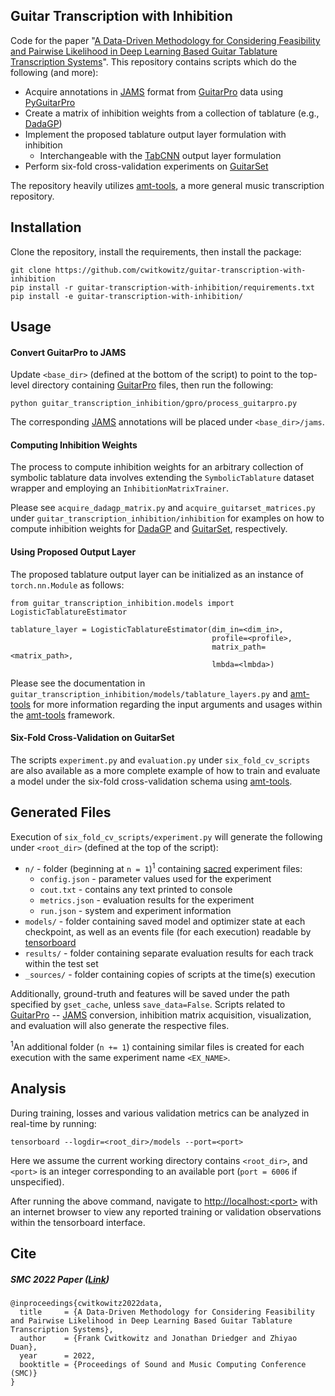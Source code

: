 ## Guitar Transcription with Inhibition
Code for the paper "[A Data-Driven Methodology for Considering Feasibility and Pairwise Likelihood in Deep Learning Based Guitar Tablature Transcription Systems](https://arxiv.org/abs/2204.08094)".
This repository contains scripts which do the following (and more):
* Acquire annotations in [JAMS](https://jams.readthedocs.io/en/stable/) format from [GuitarPro](https://www.guitar-pro.com/) data using [PyGuitarPro](https://pyguitarpro.readthedocs.io/en/stable/)
* Create a matrix of inhibition weights from a collection of tablature (e.g., [DadaGP](https://github.com/dada-bots/dadaGP))
* Implement the proposed tablature output layer formulation with inhibition
  * Interchangeable with the [TabCNN](https://archives.ismir.net/ismir2019/paper/000033.pdf) output layer formulation
* Perform six-fold cross-validation experiments on [GuitarSet](https://guitarset.weebly.com/)

The repository heavily utilizes [amt-tools](https://github.com/cwitkowitz/amt-tools), a more general music transcription repository.

## Installation
Clone the repository, install the requirements, then install the package:
```
git clone https://github.com/cwitkowitz/guitar-transcription-with-inhibition
pip install -r guitar-transcription-with-inhibition/requirements.txt
pip install -e guitar-transcription-with-inhibition/
```

## Usage
#### Convert GuitarPro to JAMS
Update ```<base_dir>``` (defined at the bottom of the script) to point to the top-level directory containing [GuitarPro](https://www.guitar-pro.com/) files, then run the following:
```
python guitar_transcription_inhibition/gpro/process_guitarpro.py
```
The corresponding [JAMS](https://jams.readthedocs.io/en/stable/) annotations will be placed under ```<base_dir>/jams```.

#### Computing Inhibition Weights
The process to compute inhibition weights for an arbitrary collection of symbolic tablature data involves extending the ```SymbolicTablature``` dataset wrapper and employing an ```InhibitionMatrixTrainer```.

Please see ```acquire_dadagp_matrix.py``` and ```acquire_guitarset_matrices.py``` under ```guitar_transcription_inhibition/inhibition``` for examples on how to compute inhibition weights for [DadaGP](https://github.com/dada-bots/dadaGP) and [GuitarSet](https://guitarset.weebly.com/), respectively.

#### Using Proposed Output Layer
The proposed tablature output layer can be initialized as an instance of ```torch.nn.Module``` as follows:
```
from guitar_transcription_inhibition.models import LogisticTablatureEstimator

tablature_layer = LogisticTablatureEstimator(dim_in=<dim_in>,
                                             profile=<profile>,
                                             matrix_path=<matrix_path>,
                                             lmbda=<lmbda>)
```

Please see the documentation in ```guitar_transcription_inhibition/models/tablature_layers.py``` and [amt-tools](https://github.com/cwitkowitz/amt-tools) for more information regarding the input arguments and usages within the [amt-tools](https://github.com/cwitkowitz/amt-tools) framework. 

#### Six-Fold Cross-Validation on GuitarSet
The scripts ```experiment.py``` and ```evaluation.py``` under ```six_fold_cv_scripts``` are also available as a more complete example of how to train and evaluate a model under the six-fold cross-validation schema using [amt-tools](https://github.com/cwitkowitz/amt-tools).

## Generated Files
Execution of ```six_fold_cv_scripts/experiment.py``` will generate the following under ```<root_dir>``` (defined at the top of the script):
- ```n/``` - folder (beginning at ```n = 1```)<sup>1</sup> containing [sacred](https://sacred.readthedocs.io/en/stable/quickstart.html) experiment files:
  - ```config.json``` - parameter values used for the experiment
  - ```cout.txt``` - contains any text printed to console
  - ```metrics.json``` - evaluation results for the experiment
  - ```run.json``` - system and experiment information
- ```models/``` - folder containing saved model and optimizer state at each checkpoint, as well as an events file (for each execution) readable by [tensorboard](https://www.tensorflow.org/tensorboard)
- ```results/``` - folder containing separate evaluation results for each track within the test set
- ```_sources/``` - folder containing copies of scripts at the time(s) execution

Additionally, ground-truth and features will be saved under the path specified by ```gset_cache```, unless ```save_data=False```.
Scripts related to [GuitarPro](https://www.guitar-pro.com/) -- [JAMS](https://jams.readthedocs.io/en/stable/) conversion, inhibition matrix acquisition, visualization, and evaluation will also generate the respective files.

<sup>1</sup>An additional folder (```n += 1```) containing similar files is created for each execution with the same experiment name ```<EX_NAME>```.


## Analysis
During training, losses and various validation metrics can be analyzed in real-time by running:
```
tensorboard --logdir=<root_dir>/models --port=<port>
```
Here we assume the current working directory contains ```<root_dir>```, and ```<port>``` is an integer corresponding to an available port (```port = 6006``` if unspecified).

After running the above command, navigate to [http://localhost:&lt;port&gt;]() with an internet browser to view any reported training or validation observations within the tensorboard interface.

## Cite
##### SMC 2022 Paper ([Link](https://zenodo.org/record/6797681#.YtW0V7bMK8E))
```
@inproceedings{cwitkowitz2022data,
  title     = {A Data-Driven Methodology for Considering Feasibility and Pairwise Likelihood in Deep Learning Based Guitar Tablature Transcription Systems},
  author    = {Frank Cwitkowitz and Jonathan Driedger and Zhiyao Duan},
  year      = 2022,
  booktitle = {Proceedings of Sound and Music Computing Conference (SMC)}
}
```
